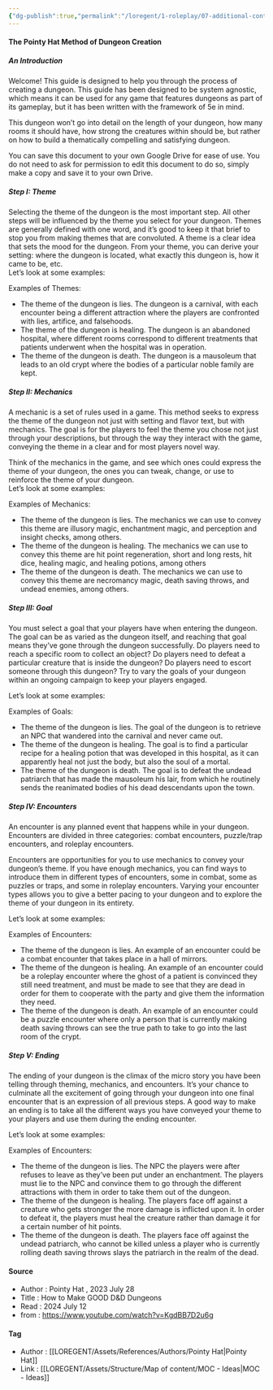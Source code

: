 ```yaml
---
{"dg-publish":true,"permalink":"/loregent/1-roleplay/07-additional-content/rpg-idea-dungeon-creation/","noteIcon":""}
---
```


#### The Pointy Hat Method of Dungeon Creation

##### An Introduction

Welcome! This guide is designed to help you through the process of creating a dungeon. This guide has been designed to be system agnostic, which means it can be used for any game that features dungeons as part of its gameplay, but it has been written with the framework of 5e in mind.

This dungeon won’t go into detail on the length of your dungeon, how many rooms it should have, how strong the creatures within should be, but rather on how to build a thematically compelling and satisfying dungeon.

You can save this document to your own Google Drive for ease of use. You do not need to ask for permission to edit this document to do so, simply make a copy and save it to your own Drive.

##### Step I: Theme
  
Selecting the theme of the dungeon is the most important step. All other steps will be influenced by the theme you select for your dungeon. Themes are generally defined with one word, and it’s good to keep it that brief to stop you from making themes that are convoluted. A theme is a clear idea that sets the mood for the dungeon. From your theme, you can derive your setting: where the dungeon is located, what exactly this dungeon is, how it came to be, etc.  
Let’s look at some examples:

Examples of Themes: 

- The theme of the dungeon is lies. The dungeon is a carnival, with each encounter being a different attraction where the players are confronted with lies, artifice, and falsehoods.
- The theme of the dungeon is healing. The dungeon is an abandoned hospital, where different rooms correspond to different treatments that patients underwent when the hospital was in operation.
- The theme of the dungeon is death. The dungeon is a mausoleum that leads to an old crypt where the bodies of a particular noble family are kept.

##### Step II: Mechanics

A mechanic is a set of rules used in a game. This method seeks to express the theme of the dungeon not just with setting and flavor text, but with mechanics. The goal is for the players to feel the theme you chose not just through your descriptions, but through the way they interact with the game, conveying the theme in a clear and for most players novel way.

Think of the mechanics in the game, and see which ones could express the theme of your dungeon, the ones you can tweak, change, or use to reinforce the theme of your dungeon.  
Let’s look at some examples:

Examples of Mechanics: 

- The theme of the dungeon is lies. The mechanics we can use to convey this theme are illusory magic, enchantment magic, and perception and insight checks, among others.
- The theme of the dungeon is healing. The mechanics we can use to convey this theme are hit point regeneration, short and long rests, hit dice, healing magic, and healing potions, among others
- The theme of the dungeon is death. The mechanics we can use to convey this theme are necromancy magic, death saving throws, and undead enemies, among others.

##### Step III: Goal

You must select a goal that your players have when entering the dungeon. The goal can be as varied as the dungeon itself, and reaching that goal means they’ve gone through the dungeon successfully. Do players need to reach a specific room to collect an object? Do players need to defeat a particular creature that is inside the dungeon? Do players need to escort someone through this dungeon? Try to vary the goals of your dungeon within an ongoing campaign to keep your players engaged.

Let’s look at some examples:

Examples of Goals: 

- The theme of the dungeon is lies. The goal of the dungeon is to retrieve an NPC that wandered into the carnival and never came out.
- The theme of the dungeon is healing. The goal is to find a particular recipe for a healing potion that was developed in this hospital, as it can apparently heal not just the body, but also the soul of a mortal.
- The theme of the dungeon is death. The goal is to defeat the undead patriarch that has made the mausoleum his lair, from which he routinely sends the reanimated bodies of his dead descendants upon the town.

##### Step IV: Encounters

An encounter is any planned event that happens while in your dungeon. Encounters are divided in three categories: combat encounters, puzzle/trap encounters, and roleplay encounters.

Encounters are opportunities for you to use mechanics to convey your dungeon’s theme. If you have enough mechanics, you can find ways to introduce them in different types of encounters, some in combat, some as puzzles or traps, and some in roleplay encounters. Varying your encounter types allows you to give a better pacing to your dungeon and to explore the theme of your dungeon in its entirety.

Let’s look at some examples:

Examples of Encounters: 

- The theme of the dungeon is lies. An example of an encounter could be a combat encounter that takes place in a hall of mirrors.
- The theme of the dungeon is healing. An example of an encounter could be a roleplay encounter where the ghost of a patient is convinced they still need treatment, and must be made to see that they are dead in order for them to cooperate with the party and give them the information they need.
- The theme of the dungeon is death. An example of an encounter could be a puzzle encounter where only a person that is currently making death saving throws can see the true path to take to go into the last room of the crypt.

##### Step V: Ending

The ending of your dungeon is the climax of the micro story you have been telling through theming, mechanics, and encounters. It’s your chance to culminate all the excitement of going through your dungeon into one final encounter that is an expression of all previous steps. A good way to make an ending is to take all the different ways you have conveyed your theme to your players and use them during the ending encounter.

Let’s look at some examples:

Examples of Encounters: 

- The theme of the dungeon is lies. The NPC the players were after refuses to leave as they’ve been put under an enchantment. The players must lie to the NPC and convince them to go through the different attractions with them in order to take them out of the dungeon.
- The theme of the dungeon is healing. The players face off against a creature who gets stronger the more damage is inflicted upon it. In order to defeat it, the players must heal the creature rather than damage it for a certain number of hit points.
- The theme of the dungeon is death. The players face off against the undead patriarch, who cannot be killed unless a player who is currently rolling death saving throws slays the patriarch in the realm of the dead.

<!--- ---------------------------------------------------------------------  -->
#### Source
- Author : Pointy Hat ,  2023 July 28
- Title : How to Make GOOD D&D Dungeons
- Read : 2024 July 12
- from : https://www.youtube.com/watch?v=KgdBB7D2u6g
<!--- ---------------------------------------------------------------------  -->
#### Tag
- Author : [[LOREGENT/Assets/References/Authors/Pointy Hat\|Pointy Hat]]
- Link : [[LOREGENT/Assets/Structure/Map of content/MOC - Ideas\|MOC - Ideas]]
